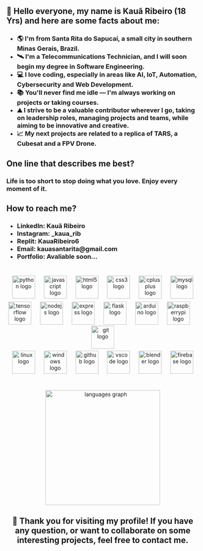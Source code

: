 <h2>
  👋 Hello everyone, my name is Kauã Ribeiro (18 Yrs) and here are some facts about me:
</h2>
<h3 align="left"> 
  <ul>
    <li>🌎 I'm from Santa Rita do Sapucaí, a small city in southern Minas Gerais, Brazil.</li>
    <li>🛰️ I'm a Telecommunications Technician, and I will soon begin my degree in Software Engineering.</li>
    <li>💻 I love coding, especially in areas like AI, IoT, Automation, Cybersecurity and Web Development.</li>
    <li>📚 You'll never find me idle — I'm always working on projects or taking courses.</li>
    <li>⛰️ I strive to be a valuable contributor wherever I go, taking on leadership roles, managing projects and teams, while aiming to be innovative and creative.</li>
    <li>📈 My next projects are related to a replica of TARS, a Cubesat and a FPV Drone.</li>
  </ul>
</h3>

<h2 align="left">
  One line that describes me best?
</h2>
<h3 align="left">
  Life is too short to stop doing what you love. Enjoy every moment of it.
</h3>

<h2 align="left">
  How to reach me?
</h2>
<h3 align="left">
  <ul>
    <li>LinkedIn: Kauã Ribeiro</li>
    <li>Instagram: _kaua_rib</li>
    <li>Replit: KauaRibeiro6</li>
    <li>Email: kauasantarita@gmail.com</li>
    <li>Portfolio: Avaliable soon...</li>
  </ul>
</h3>

###

<br clear="both">

<div align="center">
  <div align="center">
    <img src="https://skillicons.dev/icons?i=py" height="60" alt="python logo"  />
    <img width="15" />
    <img src="https://skillicons.dev/icons?i=js" height="60" alt="javascript logo"  />
    <img width="15" />
    <img src="https://skillicons.dev/icons?i=html" height="60" alt="html5 logo"  />
    <img width="15" />
    <img src="https://skillicons.dev/icons?i=css" height="60" alt="css3 logo"  />
    <img width="15" />
    <img src="https://skillicons.dev/icons?i=cpp" height="60" alt="cplusplus logo"  />
    <img width="15" />
    <img src="https://skillicons.dev/icons?i=mysql" height="60" alt="mysql logo"  />  
  </div>
  <img height="5" />
  <div align="center">
    <img src="https://skillicons.dev/icons?i=tensorflow" height="60" alt="tensorflow logo"  />
    <img width="15" />
    <img src="https://skillicons.dev/icons?i=nodejs" height="60" alt="nodejs logo"  />
    <img width="15" />
    <img src="https://skillicons.dev/icons?i=express" height="60" alt="express logo"  />
    <img width="15" />
    <img src="https://skillicons.dev/icons?i=flask" height="60" alt="flask logo"  />
    <img width="15" />
    <img src="https://skillicons.dev/icons?i=arduino" height="60" alt="arduino logo"  />
    <img width="15" />
    <img src="https://skillicons.dev/icons?i=raspberrypi" height="60" alt="raspberrypi logo"  />
    <img width="15" />
    <img src="https://skillicons.dev/icons?i=git" height="60" alt="git logo"  />
  </div>
  <img height="5" />
  <div align="center">
    <img src="https://skillicons.dev/icons?i=linux" height="60" alt="linux logo"  />
    <img width="15" />
    <img src="https://skillicons.dev/icons?i=windows" height="60" alt="windows logo"  />
    <img width="15" />
    <img src="https://skillicons.dev/icons?i=github" height="60" alt="github logo"  />
    <img width="15" />
    <img src="https://skillicons.dev/icons?i=vscode" height="60" alt="vscode logo"  />
    <img width="15" />
    <img src="https://skillicons.dev/icons?i=blender" height="60" alt="blender logo"  />
    <img width="15" />
    <img src="https://skillicons.dev/icons?i=firebase" height="60" alt="firebase logo"  />
  </div>
</div>

###

<br clear="both">

<div align="center">
  <img src="https://github-readme-stats.vercel.app/api/top-langs?username=Kauakim&locale=en&hide_title=false&layout=compact&card_width=320&langs_count=6&theme=highcontrast&hide_border=true&order=2" height="300" alt="languages graph"  />
</div>

###

<h2 align="center">
  🚀 Thank you for visiting my profile! If you have any question, or want to collaborate on some interesting projects, feel free to contact me. 
</h2>

